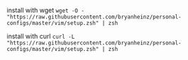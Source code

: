 install with wget
```wget -O - "https://raw.githubusercontent.com/bryanheinz/personal-configs/master/vim/setup.zsh" | zsh```

install with curl
```curl -L "https://raw.githubusercontent.com/bryanheinz/personal-configs/master/vim/setup.zsh" | zsh```
